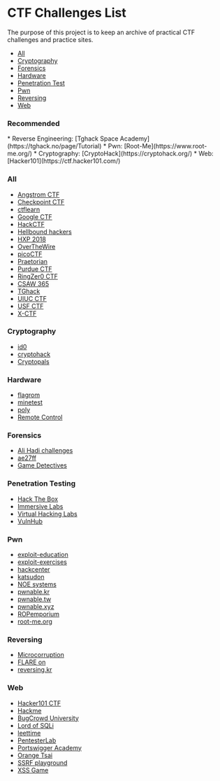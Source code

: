 # CTF Challenges List
The purpose of this project is to keep an archive of practical CTF challenges and practice sites.

* [All](#all)
* [Cryptography](#crypto)
* [Forensics](#for)
* [Hardware](#hard)
* [Penetration Test](#pentest)
* [Pwn](#pwn)
* [Reversing](#rev)
* [Web](#web)

<h3>Recommended</h3>
* Reverse Engineering: [Tghack Space Academy](https://tghack.no/page/Tutorial)
* Pwn: [Root-Me](https://www.root-me.org/)
* Cryptography: [CryptoHack](https://cryptohack.org/)
* Web: [Hacker101](https://ctf.hacker101.com/) 

<h3 id="all">All</h3>

* [Angstrom CTF](https://angstromctf.com/)
* [Checkpoint CTF](https://csa.checkpoint.com)
* [ctflearn](https://ctflearn.com)
* [Google CTF](https://capturetheflag.withgoogle.com/)
* [HackCTF](https://ctf.j0n9hyun.xyz/)
* [Hellbound hackers](https://www.hellboundhackers.org/)
* [HXP 2018](https://2018.ctf.link/)
* [OverTheWire](https://overthewire.org)
* [picoCTF](https://picoctf.com)
* [Praetorian](https://praetorian.com/challenges)
* [Purdue CTF](https://ctf.b01lers.net/)
* [RingZer0 CTF](https://ringzer0ctf.com)
* [CSAW 365](https://365.csaw.io)
* [TGhack](https://tghack.no/)
* [UIUC CTF](https://ctf.sigpwny.com/)
* [USF CTF](https://ctf.wcsc.usf.edu/)
* [X-CTF](https://adworld.xctf.org.cn/)


<h3 id="crypto">Cryptography</h3>

* [id0](https://id0-rsa.pub)
* [cryptohack](https://cryptohack.org/)
* [Cryptopals](https://cryptopals.com)


<h3 id="hard">Hardware</h3>

* [flagrom](https://capturetheflag.withgoogle.com/#challenges/hardware-flagrom)
* [minetest](https://capturetheflag.withgoogle.com/#challenges/hardware-minetest)
* [poly](https://capturetheflag.withgoogle.com/#challenges/hardware-poly)
* [Remote Control](https://capturetheflag.withgoogle.com/#challenges/hardware-remotecontrol)

<h3 id="for">Forensics</h3>

* [Ali Hadi challenges](https://www.ashemery.com/dfir.html)
* [ae27ff](http://ae27ff.meme.tips/about.php)
* [Game Detectives](https://gamedetectives.net/academy/)

<h3 id="pentest">Penetration Testing</h3>

* [Hack The Box](https://hackthebox.eu)
* [Immersive Labs](https://immersivelabs.com)
* [Virtual Hacking Labs](https://virtualhackinglabs.com)
* [VulnHub](https://vulnhub.com)

<h3 id="pwn">Pwn</h3>

* [exploit-education](https://exploit.education)
* [exploit-exercises](https://exploit-exercises.lains.space)
* [hackcenter](https://hackcenter.com/)
* [katsudon](https://ctf.katsudon.org/ctf4u)
* [NOE systems](https://noe.systems/)
* [pwnable.kr](https://pwnable.kr)
* [pwnable.tw](https://pwnable.tw)
* [pwnable.xyz](https://pwnable.xyz/)
* [ROPemporium](https://ropemporium.com)
* [root-me.org](https://www.root-me.org/)

<h3 id="rev">Reversing</h3>

* [Microcorruption](https://microcorruption.com)
* [FLARE on](http://flare-on.com)
* [reversing.kr](http://reversing.kr)

<h3 id="web">Web</h3>

* [Hacker101 CTF](https://ctf.hacker101.com)
* [Hackme](https://hack.me/)
* [BugCrowd University](https://www.bugcrowd.com/hackers/bugcrowd-university)
* [Lord of SQLi](https://los.rubiya.kr/)
* [leettime](http://leettime.net/sqlninja.com/)
* [PentesterLab](https://pentesterlab.com)
* [Portswigger Academy](https://portswigger.net/web-security)
* [Orange Tsai](https://github.com/orangetw/My-CTF-Web-Challenges)
* [SSRF playground](https://github.com/cosmoscrew/ssrf-playground)
* [XSS Game](https://xss-game.appspot.com/)
